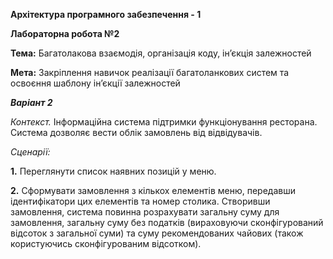 **Архітектура програмного забезпечення - 1**

**Лабораторна робота №2**

**Тема:** Багатолакова взаємодія, організація коду, ін’єкція залежностей

**Мета:** Закріплення навичок реалізації багатоланкових систем та освоєння шаблону ін’єкції
залежностей 

_**Варіант 2**_

*Контекст.* Інформаційна система підтримки функціонування ресторана. Система дозволяє
вести облік замовлень від відвідувачів.

*Сценарії:*

**1.** Переглянути список наявних позицій у меню.

**2.** Сформувати замовлення з кількох елементів меню, передавши ідентифікатори цих
елементів та номер столика. Створивши замовлення, система повинна розрахувати
загальну суму для замовлення, загальну суму без податків (вираховуючи
сконфігурований відсоток з загальної суми) та суму рекомендованих чайових (також
користуючись сконфігурованим відсотком).
